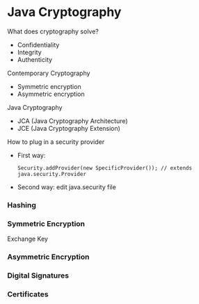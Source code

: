 # Java Cryptography

What does cryptography solve?
* Confidentiality
* Integrity
* Authenticity


Contemporary Cryptography
* Symmetric encryption
* Asymmetric encryption


Java Cryptography
* JCA (Java Cryptography Architecture)
* JCE (Java Cryptography Extension)

How to plug in a security provider
* First way:
    ```
    Security.addProvider(new SpecificProvider()); // extends java.security.Provider
    ```
* Second way: edit java.security file


### Hashing

### Symmetric Encryption

Exchange Key

### Asymmetric Encryption

### Digital Signatures

### Certificates

